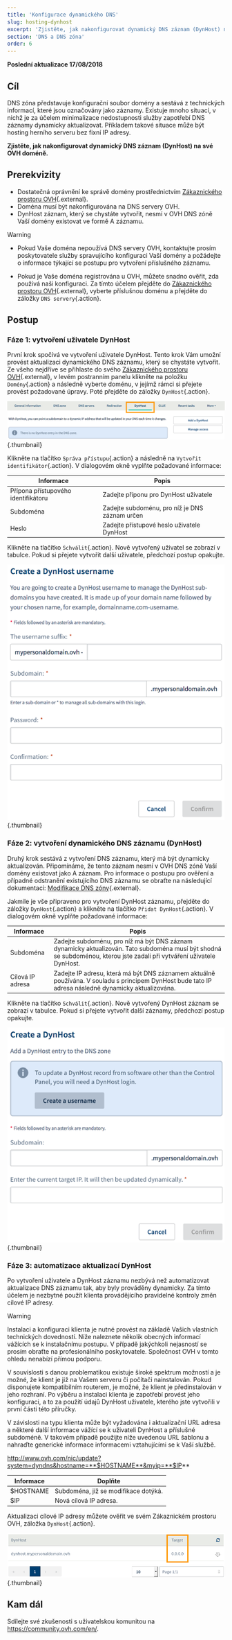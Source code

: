 ```yaml
---
title: 'Konfigurace dynamického DNS'
slug: hosting-dynhost
excerpt: 'Zjistěte, jak nakonfigurovat dynamický DNS záznam (DynHost) na své OVH doméně'
section: 'DNS a DNS zóna'
order: 6
---
```


**Poslední aktualizace 17/08/2018**

## Cíl

DNS zóna představuje konfigurační soubor domény a sestává z technických informací, které jsou označovány jako záznamy. Existuje mnoho situací, v nichž je za účelem minimalizace nedostupnosti služby zapotřebí DNS záznamy dynamicky aktualizovat. Příkladem takové situace může být hosting herního serveru bez fixní IP adresy. 

**Zjistěte, jak nakonfigurovat dynamický DNS záznam (DynHost) na své OVH doméně.**

## Prerekvizity

- Dostatečná oprávnění ke správě domény prostřednictvím [Zákaznického prostoru OVH](https://www.ovh.com/auth/?action=gotomanager){.external}.
- Doména musí být nakonfigurována na DNS servery OVH.
- DynHost záznam, který se chystáte vytvořit, nesmí v OVH DNS zóně Vaší domény existovat ve formě A záznamu.

> [!warning]
>
> - Pokud Vaše doména nepoužívá DNS servery OVH, kontaktujte prosím poskytovatele služby spravujícího konfiguraci Vaší domény a požádejte o informace týkající se postupu pro vytvoření příslušného záznamu.
> 
> - Pokud je Vaše doména registrována u OVH, můžete snadno ověřit, zda používá naši konfiguraci. Za tímto účelem přejděte do [Zákaznického prostoru OVH](https://www.ovh.com/auth/?action=gotomanager){.external}, vyberte příslušnou doménu a přejděte do záložky `DNS servery`{.action}.
>

## Postup

### Fáze 1: vytvoření uživatele DynHost

První krok spočívá ve vytvoření uživatele DynHost. Tento krok Vám umožní provést aktualizaci dynamického DNS záznamu, který se chystáte vytvořit. Ze všeho nejdříve se přihlaste do svého [Zákaznického prostoru OVH](https://www.ovh.com/auth/?action=gotomanager){.external}, v levém postranním panelu klikněte na položku `Domény`{.action} a následně vyberte doménu, v jejímž rámci si přejete provést požadované úpravy. Poté přejděte do záložky `DynHost`{.action}.

![dynhost](images/use-dynhost-step1.png){.thumbnail}

Klikněte na tlačítko `Správa přístupu`{.action} a následně na `Vytvořit identifikátor`{.action}. V dialogovém okně vyplňte požadované informace:

|Informace|Popis|
|---|---|
|Přípona přístupového identifikátoru|Zadejte příponu pro DynHost uživatele|
|Subdoména|Zadejte subdoménu, pro níž je DNS záznam určen|
|Heslo|Zadejte přístupové heslo uživatele DynHost|

Klikněte na tlačítko `Schválit`{.action}. Nově vytvořený uživatel se zobrazí v tabulce. Pokud si přejete vytvořit další uživatele, předchozí postup opakujte.

![dynhost](images/use-dynhost-step2.png){.thumbnail}

### Fáze 2: vytvoření dynamického DNS záznamu (DynHost)

Druhý krok sestává z vytvoření DNS záznamu, který má být dynamicky aktualizován. Připomínáme, že tento záznam nesmí v OVH DNS zóně Vaší domény existovat jako A záznam. Pro informace o postupu pro ověření a případné odstranění existujícího DNS záznamu se obraťte na následující dokumentaci: [Modifikace DNS zóny](https://docs.ovh.com/cz/cs/domains/modifikace-dns-zony/){.external}.

Jakmile je vše připraveno pro vytvoření DynHost záznamu, přejděte do záložky `DynHost`{.action} a klikněte na tlačítko `Přidat DynHost`{.action}. V dialogovém okně vyplňte požadované informace:

|Informace|Popis|
|---|---|
|Subdoména|Zadejte subdoménu, pro níž má být DNS záznam dynamicky aktualizován. Tato subdoména musí být shodná se subdoménou, kterou jste zadali při vytváření uživatele DynHost.|
|Cílová IP adresa|Zadejte IP adresu, která má být DNS záznamem aktuálně používána. V souladu s principem DynHost bude tato IP adresa následně dynamicky aktualizována.|

Klikněte na tlačítko `Schválit`{.action}. Nově vytvořený DynHost záznam se zobrazí v tabulce. Pokud si přejete vytvořit další záznamy, předchozí postup opakujte.

![dynhost](images/use-dynhost-step3.png){.thumbnail}

### Fáze 3: automatizace aktualizací DynHost

Po vytvoření uživatele a DynHost záznamu nezbývá než automatizovat aktualizace DNS záznamu tak, aby byly prováděny dynamicky. Za tímto účelem je nezbytné použít klienta provádějícího pravidelné kontroly změn cílové IP adresy.

> [!warning]
>
> Instalaci a konfiguraci klienta je nutné provést na základě Vašich vlastních technických dovedností. Níže naleznete několik obecných informací vážících se k instalačnímu postupu. V případě jakýchkoli nejasností se prosím obraťte na profesionálního poskytovatele. Společnost OVH v tomto ohledu nenabízí přímou podporu. 
>

V souvislosti s danou problematikou existuje široké spektrum možností a je možné, že klient je již na Vašem serveru či počítači nainstalován. Pokud disponujete kompatibilním routerem, je možné, že klient je předinstalován v jeho rozhraní. Po výběru a instalaci klienta je zapotřebí provést jeho konfiguraci, a to za použití údajů DynHost uživatele, kterého jste vytvořili v první části této příručky.

V závislosti na typu klienta může být vyžadována i aktualizační URL adresa a některé další informace vážící se k uživateli DynHost a příslušné subdoméně. V takovém případě použijte níže uvedenou URL šablonu a nahraďte generické informace informacemi vztahujícími se k Vaší službě.

http://www.ovh.com/nic/update?system=dyndns&hostname=**$HOSTNAME**&myip=**$IP**

|Informace|Doplňte|
|---|---|
|$HOSTNAME|Subdoména, jíž se modifikace dotýká.|
|$IP|Nová cílová IP adresa.|

Aktualizaci cílové IP adresy můžete ověřit ve svém Zákaznickém prostoru OVH, záložka `DynHost`{.action}. 

![dynhost](images/use-dynhost-step4.png){.thumbnail}

## Kam dál

Sdílejte své zkušenosti s uživatelskou komunitou na <https://community.ovh.com/en/>.
